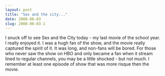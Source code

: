 ```yaml
---
layout: post
title: "Sex and the city..."
date: 2008-06-03
slug: 2008-06-03-1
---
```


I snuck off to see Sex and the City today - my last movie of the school year.  I really enjoyed it.  I was a hugh fan of the show, and the movie really captured the spirit of it.  It was long, and non-fans will be bored.  For those who never saw the show on HBO and only became a fan when it stream lined to regular channels, you may be a little shocked - but not much.  I remember at least one episode of show that was more risque then the movie.
